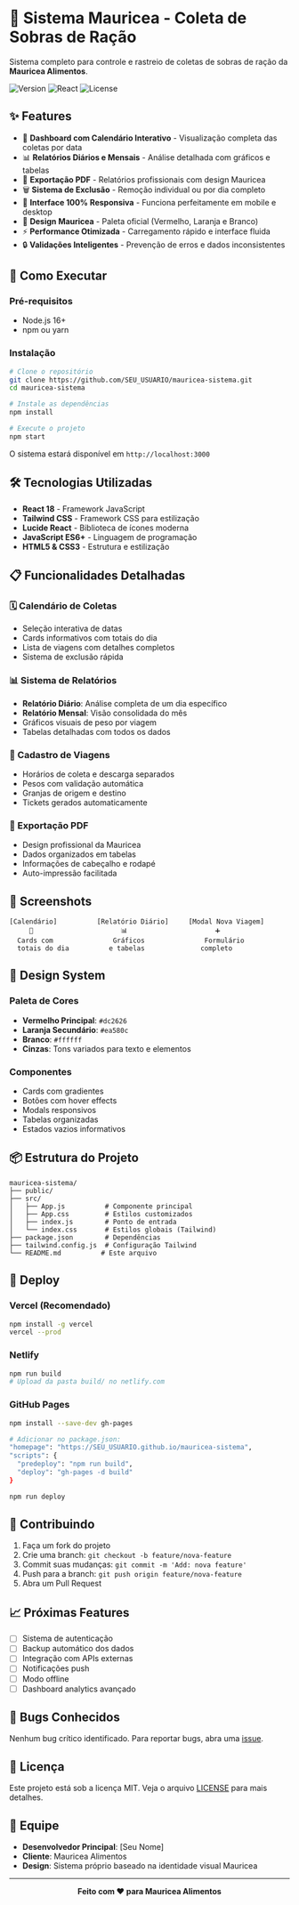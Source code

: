 # 🚛 Sistema Mauricea - Coleta de Sobras de Ração

Sistema completo para controle e rastreio de coletas de sobras de ração da **Mauricea Alimentos**.

![Version](https://img.shields.io/badge/version-1.0.0-red)
![React](https://img.shields.io/badge/React-18-blue)
![License](https://img.shields.io/badge/license-MIT-green)

## ✨ Features

- 📅 **Dashboard com Calendário Interativo** - Visualização completa das coletas por data
- 📊 **Relatórios Diários e Mensais** - Análise detalhada com gráficos e tabelas
- 📄 **Exportação PDF** - Relatórios profissionais com design Mauricea
- 🗑️ **Sistema de Exclusão** - Remoção individual ou por dia completo
- 📱 **Interface 100% Responsiva** - Funciona perfeitamente em mobile e desktop
- 🎨 **Design Mauricea** - Paleta oficial (Vermelho, Laranja e Branco)
- ⚡ **Performance Otimizada** - Carregamento rápido e interface fluida
- 🔒 **Validações Inteligentes** - Prevenção de erros e dados inconsistentes

## 🚀 Como Executar

### Pré-requisitos
- Node.js 16+ 
- npm ou yarn

### Instalação
```bash
# Clone o repositório
git clone https://github.com/SEU_USUARIO/mauricea-sistema.git
cd mauricea-sistema

# Instale as dependências
npm install

# Execute o projeto
npm start
```

O sistema estará disponível em `http://localhost:3000`

## 🛠️ Tecnologias Utilizadas

- **React 18** - Framework JavaScript
- **Tailwind CSS** - Framework CSS para estilização
- **Lucide React** - Biblioteca de ícones moderna
- **JavaScript ES6+** - Linguagem de programação
- **HTML5 & CSS3** - Estrutura e estilização

## 📋 Funcionalidades Detalhadas

### 🗓️ Calendário de Coletas
- Seleção interativa de datas
- Cards informativos com totais do dia
- Lista de viagens com detalhes completos
- Sistema de exclusão rápida

### 📊 Sistema de Relatórios
- **Relatório Diário**: Análise completa de um dia específico
- **Relatório Mensal**: Visão consolidada do mês
- Gráficos visuais de peso por viagem
- Tabelas detalhadas com todos os dados

### 🚚 Cadastro de Viagens
- Horários de coleta e descarga separados
- Pesos com validação automática
- Granjas de origem e destino
- Tickets gerados automaticamente

### 📄 Exportação PDF
- Design profissional da Mauricea
- Dados organizados em tabelas
- Informações de cabeçalho e rodapé
- Auto-impressão facilitada

## 📱 Screenshots

```
[Calendário]          [Relatório Diário]     [Modal Nova Viagem]
     📅                      📊                      ➕
  Cards com               Gráficos               Formulário
  totais do dia          e tabelas              completo
```

## 🎨 Design System

### Paleta de Cores
- **Vermelho Principal**: `#dc2626`
- **Laranja Secundário**: `#ea580c` 
- **Branco**: `#ffffff`
- **Cinzas**: Tons variados para texto e elementos

### Componentes
- Cards com gradientes
- Botões com hover effects
- Modals responsivos
- Tabelas organizadas
- Estados vazios informativos

## 📦 Estrutura do Projeto

```
mauricea-sistema/
├── public/
├── src/
│   ├── App.js          # Componente principal
│   ├── App.css         # Estilos customizados
│   ├── index.js        # Ponto de entrada
│   └── index.css       # Estilos globais (Tailwind)
├── package.json        # Dependências
├── tailwind.config.js  # Configuração Tailwind
└── README.md          # Este arquivo
```

## 🚀 Deploy

### Vercel (Recomendado)
```bash
npm install -g vercel
vercel --prod
```

### Netlify
```bash
npm run build
# Upload da pasta build/ no netlify.com
```

### GitHub Pages
```bash
npm install --save-dev gh-pages

# Adicionar no package.json:
"homepage": "https://SEU_USUARIO.github.io/mauricea-sistema",
"scripts": {
  "predeploy": "npm run build",
  "deploy": "gh-pages -d build"
}

npm run deploy
```

## 🤝 Contribuindo

1. Faça um fork do projeto
2. Crie uma branch: `git checkout -b feature/nova-feature`
3. Commit suas mudanças: `git commit -m 'Add: nova feature'`
4. Push para a branch: `git push origin feature/nova-feature`
5. Abra um Pull Request

## 📈 Próximas Features

- [ ] Sistema de autenticação
- [ ] Backup automático dos dados
- [ ] Integração com APIs externas
- [ ] Notificações push
- [ ] Modo offline
- [ ] Dashboard analytics avançado

## 🐛 Bugs Conhecidos

Nenhum bug crítico identificado. Para reportar bugs, abra uma [issue](https://github.com/SEU_USUARIO/mauricea-sistema/issues).

## 📄 Licença

Este projeto está sob a licença MIT. Veja o arquivo [LICENSE](LICENSE) para mais detalhes.

## 👥 Equipe

- **Desenvolvedor Principal**: [Seu Nome]
- **Cliente**: Mauricea Alimentos
- **Design**: Sistema próprio baseado na identidade visual Mauricea

---

<div align="center">
  <strong>Feito com ❤️ para Mauricea Alimentos</strong>
</div>